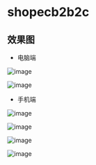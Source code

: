 # shopecb2b2c

## 效果图

* 电脑端

![image](./pics/深度截图_选择区域_20191114145129.png) 

![image](./pics/深度截图_选择区域_20191114145150.png) 

* 手机端 

![image](./pics/深度截图_选择区域_20191114145030.png)

![image](./pics/深度截图_选择区域_20191114145045.png)

![image](./pics/深度截图_选择区域_20191114145057.png)

![image](./pics/深度截图_选择区域_20191114145105.png)